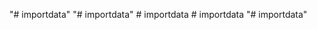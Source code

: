 "# importdata" 
"# importdata" 
#   i m p o r t d a t a  
 #   i m p o r t d a t a  
 "# importdata" 
